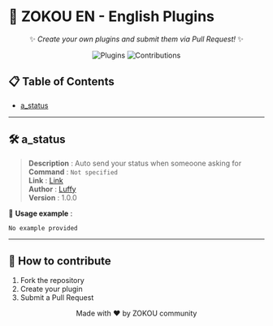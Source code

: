 # 🎉 ZOKOU EN - English Plugins

<div align="center">
  
✨ *Create your own plugins and submit them via Pull Request!* ✨  

![Plugins](https://img.shields.io/badge/Total_Plugins-1-blue) 
![Contributions](https://img.shields.io/badge/Contributions-Welcome-green)

</div>

## 📋 Table of Contents
- [a_status](#a_status)

---


## 🛠 a_status 

> **Description** : Auto send your status when someoone asking for  
> **Command** : `Not specified`  
> **Link** : [Link](https://gist.github.com/stark989ioio/93bbc56e1be9c90546bfb949efb622ea)  
> **Author** : [Luffy](#)  
> **Version** : 1.0.0  



🔹 **Usage example** :  
```bash
No example provided
```

---


## 🤝 How to contribute
1. Fork the repository
2. Create your plugin
3. Submit a Pull Request

<div align="center">
  
Made with ❤️ by ZOKOU community

</div>
